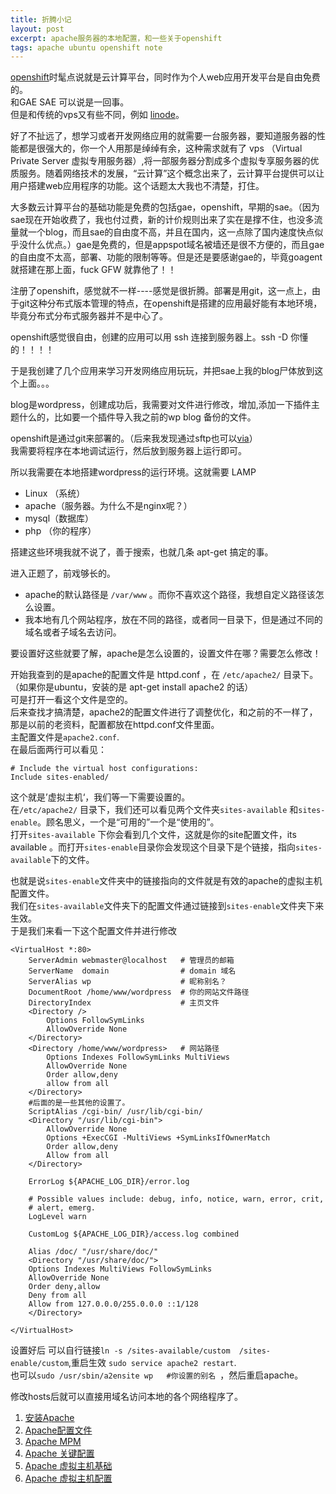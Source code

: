 ```yaml
---
title: 折腾小记
layout: post
excerpt: apache服务器的本地配置，和一些关于openshift
tags: apache ubuntu openshift note
---
```



[openshift](https://openshift.redhat.com/)时髦点说就是云计算平台，同时作为个人web应用开发平台是自由免费的。   
和GAE SAE 可以说是一回事。  
但是和传统的vps又有些不同，例如 [linode](http://www.linode.com/)。   

好了不扯远了，想学习或者开发网络应用的就需要一台服务器，要知道服务器的性能都是很强大的，你一个人用那是绰绰有余，这种需求就有了 vps （Virtual Private Server 虚拟专用服务器）,将一部服务器分割成多个虚拟专享服务器的优质服务。随着网络技术的发展，“云计算”这个概念出来了，云计算平台提供可以让用户搭建web应用程序的功能。这个话题太大我也不清楚，打住。   

大多数云计算平台的基础功能是免费的包括gae，openshift，早期的sae。（因为sae现在开始收费了，我也付过费，新的计价规则出来了实在是撑不住，也没多流量就一个blog，而且sae的自由度不高，并且在国内，这一点除了国内速度快点似乎没什么优点。）gae是免费的，但是appspot域名被墙还是很不方便的，而且gae的自由度不太高，部署、功能的限制等等。但是还是要感谢gae的，毕竟goagent就搭建在那上面，fuck GFW 就靠他了！！   

注册了openshift，感觉就不一样----感觉是很折腾。部署是用git，这一点上，由于git这种分布式版本管理的特点，在openshift是搭建的应用最好能有本地环境，毕竟分布式分布式服务器并不是中心了。   

openshift感觉很自由，创建的应用可以用 ssh 连接到服务器上。ssh -D 你懂的！！！！   

于是我创建了几个应用来学习开发网络应用玩玩，并把sae上我的blog尸体放到这个上面。。。   

blog是wordpress，创建成功后，我需要对文件进行修改，增加,添加一下插件主题什么的，比如要一个插件导入我之前的wp blog 备份的文件。   

openshift是通过git来部署的。（后来我发现通过sftp也可以[via](https://openshift.redhat.com/community/blogs/getting-started-with-sftp-and-openshift)）   
我需要将程序在本地调试运行，然后放到服务器上运行即可。   

所以我需要在本地搭建wordpress的运行环境。这就需要 LAMP 
  
 - Linux （系统）
 - apache（服务器。为什么不是nginx呢？）
 - mysql（数据库）
 - php （你的程序）

搭建这些环境我就不说了，善于搜索，也就几条 apt-get 搞定的事。   

进入正题了，前戏够长的。  

* apache的默认路径是 `/var/www` 。而你不喜欢这个路径，我想自定义路径该怎么设置。
* 我本地有几个网站程序，放在不同的路径，或者同一目录下，但是通过不同的域名或者子域名去访问。

要设置好这些就要了解，apache是怎么设置的，设置文件在哪？需要怎么修改！   

开始我查到的是apache的配置文件是 httpd.conf ，在 `/etc/apache2/` 目录下。（如果你是ubuntu，安装的是 apt-get install apache2 的话）   
可是打开一看这个文件是空的。    
后来查找才搞清楚，apache2的配置文件进行了调整优化，和之前的不一样了，那是以前的老资料，配置都放在httpd.conf文件里面。  
主配置文件是`apache2.conf`.   
在最后面两行可以看见：

	# Include the virtual host configurations:
	Include sites-enabled/

这个就是’虚拟主机‘，我们等一下需要设置的。   
在`/etc/apache2/` 目录下，我们还可以看见两个文件夹`sites-available` 和`sites-enable`。顾名思义，一个是“可用的”一个是“使用的”。   
打开`sites-available` 下你会看到几个文件，这就是你的site配置文件，its available 。而打开`sites-enable`目录你会发现这个目录下是个链接，指向`sites-available`下的文件。   

也就是说`sites-enable`文件夹中的链接指向的文件就是有效的apache的虚拟主机配置文件。   
我们在`sites-available`文件夹下的配置文件通过链接到`sites-enable`文件夹下来生效。    
于是我们来看一下这个配置文件并进行修改  

	<VirtualHost *:80>
		ServerAdmin webmaster@localhost   # 管理员的邮箱
		ServerName  domain                # domain 域名
		ServerAlias wp                    # 昵称别名？
		DocumentRoot /home/www/wordpress  # 你的网站文件路径
		DirectoryIndex                    # 主页文件
		<Directory />
			Options FollowSymLinks
			AllowOverride None
		</Directory>
		<Directory /home/www/wordpress>   # 网站路径
			Options Indexes FollowSymLinks MultiViews
			AllowOverride None
			Order allow,deny
			allow from all
		</Directory>
		#后面的是一些其他的设置了。
		ScriptAlias /cgi-bin/ /usr/lib/cgi-bin/
		<Directory "/usr/lib/cgi-bin">
			AllowOverride None
			Options +ExecCGI -MultiViews +SymLinksIfOwnerMatch
			Order allow,deny
			Allow from all
		</Directory>

		ErrorLog ${APACHE_LOG_DIR}/error.log

		# Possible values include: debug, info, notice, warn, error, crit,
		# alert, emerg.
		LogLevel warn

		CustomLog ${APACHE_LOG_DIR}/access.log combined

	    Alias /doc/ "/usr/share/doc/"
	    <Directory "/usr/share/doc/">
		Options Indexes MultiViews FollowSymLinks
		AllowOverride None
		Order deny,allow
		Deny from all
		Allow from 127.0.0.0/255.0.0.0 ::1/128
	    </Directory>

	</VirtualHost>

设置好后 可以自行链接`ln -s /sites-available/custom  /sites-enable/custom`,重启生效 `sudo service apache2 restart`.   
也可以`sudo /usr/sbin/a2ensite wp   #你设置的别名 `，然后重启apache。   

修改hosts后就可以直接用域名访问本地的各个网络程序了。  

1. [安装Apache](http://blog.danthought.com/2012/10/ubuntu-apache-quick-guide-one-install-apache/)
2. [Apache配置文件](http://blog.danthought.com/2012/10/ubuntu-apache-quick-guide-about-apache-configuration/)
3. [Apache MPM](http://blog.danthought.com/2012/10/ubuntu-apache-quick-guide-about-apache-mpm/)
4. [Apache 关键配置](http://blog.danthought.com/2012/11/ubuntu-apache-quick-guide-about-key-configuration/)
5. [Apache 虚拟主机基础](http://blog.danthought.com/2012/11/ubuntu-apache-quick-guide-about-virtual-host-basic/)
6. [Apache 虚拟主机配置](http://blog.danthought.com/2012/11/ubuntu-apache-quick-guide-about-virtual-host-configuration/)

























